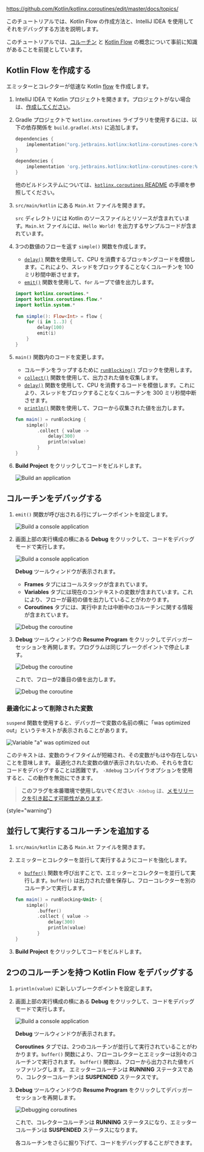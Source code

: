 <contribute-url>https://github.com/Kotlin/kotlinx.coroutines/edit/master/docs/topics/</contribute-url>

[//]: # (title: IntelliJ IDEA を使用した Kotlin Flow のデバッグ - チュートリアル)

このチュートリアルでは、Kotlin Flow の作成方法と、IntelliJ IDEA を使用してそれをデバッグする方法を説明します。

このチュートリアルでは、[コルーチン](coroutines-guide.md) と [Kotlin Flow](flow.md#flows) の概念について事前に知識があることを前提としています。

## Kotlin Flow を作成する

エミッターとコレクターが低速な Kotlin [flow](https://kotlinlang.org/api/kotlinx.coroutines/kotlinx-coroutines-core/kotlinx.coroutines.flow/flow.html) を作成します。

1.  IntelliJ IDEA で Kotlin プロジェクトを開きます。プロジェクトがない場合は、[作成してください](jvm-get-started.md#create-a-project)。
2.  Gradle プロジェクトで `kotlinx.coroutines` ライブラリを使用するには、以下の依存関係を `build.gradle(.kts)` に追加します。

    <tabs group="build-script">
    <tab title="Kotlin" group-key="kotlin">

    ```kotlin
    dependencies {
        implementation("org.jetbrains.kotlinx:kotlinx-coroutines-core:%coroutinesVersion%")
    }
    ```

    </tab>
    <tab title="Groovy" group-key="groovy">

    ```groovy
    dependencies {
        implementation 'org.jetbrains.kotlinx:kotlinx-coroutines-core:%coroutinesVersion%'
    }
    ```

    </tab>
    </tabs>

    他のビルドシステムについては、[`kotlinx.coroutines` README](https://github.com/Kotlin/kotlinx.coroutines#using-in-your-projects) の手順を参照してください。

3.  `src/main/kotlin` にある `Main.kt` ファイルを開きます。

    `src` ディレクトリには Kotlin のソースファイルとリソースが含まれています。`Main.kt` ファイルには、`Hello World!` を出力するサンプルコードが含まれています。

4.  3つの数値のフローを返す `simple()` 関数を作成します。

    *   [`delay()`](https://kotlinlang.org/api/kotlinx.coroutines/kotlinx-coroutines-core/kotlinx.coroutines/delay.html) 関数を使用して、CPU を消費するブロッキングコードを模倣します。これにより、スレッドをブロックすることなくコルーチンを 100 ミリ秒間中断させます。
    *   [`emit()`](https://kotlinlang.org/api/kotlinx.coroutines/kotlinx-coroutines-core/kotlinx.coroutines.flow/-flow-collector/emit.html) 関数を使用して、`for` ループで値を出力します。

    ```kotlin
    import kotlinx.coroutines.*
    import kotlinx.coroutines.flow.*
    import kotlin.system.*
 
    fun simple(): Flow<Int> = flow {
        for (i in 1..3) {
            delay(100)
            emit(i)
        }
    }
    ```

5.  `main()` 関数内のコードを変更します。

    *   コルーチンをラップするために [`runBlocking()`](https://kotlinlang.org/api/kotlinx.coroutines/kotlinx-coroutines-core/kotlinx.coroutines/run-blocking.html) ブロックを使用します。
    *   [`collect()`](https://kotlinlang.org/api/kotlinx.coroutines/kotlinx-coroutines-core/kotlinx.coroutines.flow/collect.html) 関数を使用して、出力された値を収集します。
    *   [`delay()`](https://kotlinlang.org/api/kotlinx.coroutines/kotlinx-coroutines-core/kotlinx.coroutines/delay.html) 関数を使用して、CPU を消費するコードを模倣します。これにより、スレッドをブロックすることなくコルーチンを 300 ミリ秒間中断させます。
    *   [`println()`](https://kotlinlang.org/api/latest/jvm/stdlib/kotlin.io/println.html) 関数を使用して、フローから収集された値を出力します。

    ```kotlin
    fun main() = runBlocking {
        simple()
            .collect { value ->
                delay(300)
                println(value)
            }
    }
    ```

6.  **Build Project** をクリックしてコードをビルドします。

    ![Build an application](flow-build-project.png)

## コルーチンをデバッグする

1.  `emit()` 関数が呼び出される行にブレークポイントを設定します。

    ![Build a console application](flow-breakpoint.png)

2.  画面上部の実行構成の横にある **Debug** をクリックして、コードをデバッグモードで実行します。

    ![Build a console application](flow-debug-project.png)

    **Debug** ツールウィンドウが表示されます。
    *   **Frames** タブにはコールスタックが含まれています。
    *   **Variables** タブには現在のコンテキストの変数が含まれています。これにより、フローが最初の値を出力していることがわかります。
    *   **Coroutines** タブには、実行中または中断中のコルーチンに関する情報が含まれています。

    ![Debug the coroutine](flow-debug-1.png)

3.  **Debug** ツールウィンドウの **Resume Program** をクリックしてデバッガーセッションを再開します。プログラムは同じブレークポイントで停止します。

    ![Debug the coroutine](flow-resume-debug.png)

    これで、フローが2番目の値を出力します。

    ![Debug the coroutine](flow-debug-2.png)

### 最適化によって削除された変数

`suspend` 関数を使用すると、デバッガーで変数の名前の横に「was optimized out」というテキストが表示されることがあります。

![Variable "a" was optimized out](variable-optimised-out.png)

このテキストは、変数のライフタイムが短縮され、その変数がもはや存在しないことを意味します。
最適化された変数の値が表示されないため、それらを含むコードをデバッグすることは困難です。
`-Xdebug` コンパイラオプションを使用すると、この動作を無効にできます。

> **このフラグを本番環境で使用しないでください**: `-Xdebug` は、[メモリリークを引き起こす可能性があります](https://youtrack.jetbrains.com/issue/KT-48678/Coroutine-debugger-disable-was-optimised-out-compiler-feature#focus=Comments-27-6015585.0-0)。
>
{style="warning"}

## 並行して実行するコルーチンを追加する

1.  `src/main/kotlin` にある `Main.kt` ファイルを開きます。

2.  エミッターとコレクターを並行して実行するようにコードを強化します。

    *   [`buffer()`](https://kotlinlang.org/api/kotlinx.coroutines/kotlinx-coroutines-core/kotlinx.coroutines.flow/buffer.html) 関数を呼び出すことで、エミッターとコレクターを並行して実行します。`buffer()` は出力された値を保存し、フローコレクターを別のコルーチンで実行します。

    ```kotlin
    fun main() = runBlocking<Unit> {
        simple()
            .buffer()
            .collect { value ->
                delay(300)
                println(value)
            }
    }
    ```

3.  **Build Project** をクリックしてコードをビルドします。

## 2つのコルーチンを持つ Kotlin Flow をデバッグする

1.  `println(value)` に新しいブレークポイントを設定します。

2.  画面上部の実行構成の横にある **Debug** をクリックして、コードをデバッグモードで実行します。

    ![Build a console application](flow-debug-3.png)

    **Debug** ツールウィンドウが表示されます。

    **Coroutines** タブでは、2つのコルーチンが並行して実行されていることがわかります。`buffer()` 関数により、フローコレクターとエミッターは別々のコルーチンで実行されます。
    `buffer()` 関数は、フローから出力された値をバッファリングします。
    エミッターコルーチンは **RUNNING** ステータスであり、コレクターコルーチンは **SUSPENDED** ステータスです。

3.  **Debug** ツールウィンドウの **Resume Program** をクリックしてデバッガーセッションを再開します。

    ![Debugging coroutines](flow-debug-4.png)

    これで、コレクターコルーチンは **RUNNING** ステータスになり、エミッターコルーチンは **SUSPENDED** ステータスになります。

    各コルーチンをさらに掘り下げて、コードをデバッグすることができます。